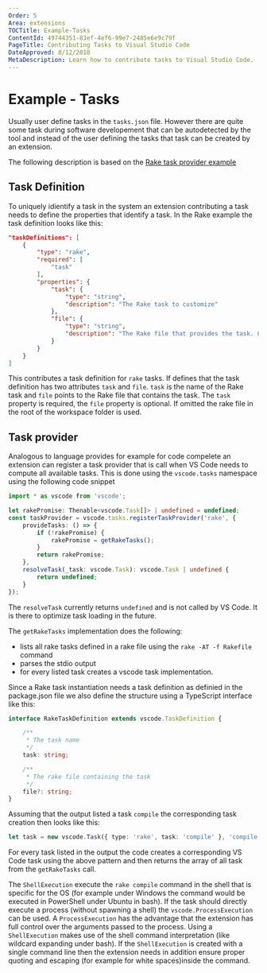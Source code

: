 ```yaml
---
Order: 5
Area: extensions
TOCTitle: Example-Tasks
ContentId: 49744351-83ef-4ef6-99e7-2485e6e9c79f
PageTitle: Contributing Tasks to Visual Studio Code
DateApproved: 8/12/2018
MetaDescription: Learn how to contribute tasks to Visual Studio Code.
---
```


# Example - Tasks

Usually user define tasks in the `tasks.json` file. However there are quite some task during software developement that can be autodetected by the tool and instead of the user defining the tasks that task can be created by an extension.

The following description is based on the [Rake task provider example](https://github.com/Microsoft/vscode-extension-samples/tree/master/task-provider-sample)

## Task Definition

To uniquely idientify a task in the system an extension contributing a task needs to define the properties that identify a task. In the Rake example the task definition looks like this:

```json
"taskDefinitions": [
	{
		"type": "rake",
		"required": [
			"task"
		],
		"properties": {
			"task": {
				"type": "string",
				"description": "The Rake task to customize"
			},
			"file": {
				"type": "string",
				"description": "The Rake file that provides the task. Can be omitted."
			}
		}
	}
]
```

This contributes a task definition for `rake` tasks. If defines that the task definition has two attributes `task` and `file`. `task` is the name of the Rake task and `file` points to the Rake file that contains the task. The `task` property is required, the `file` property is optional. If omitted the rake file in the root of the workspace folder is used.

## Task provider

Analogous to language provides for example for code compelete an extension can register a task provider that is call when VS Code needs to compute all available tasks. This is done using the `vscode.tasks` namespace using the following code snippet

```ts
import * as vscode from 'vscode';

let rakePromise: Thenable<vscode.Task[]> | undefined = undefined;
const taskProvider = vscode.tasks.registerTaskProvider('rake', {
	provideTasks: () => {
		if (!rakePromise) {
			rakePromise = getRakeTasks();
		}
		return rakePromise;
	},
	resolveTask(_task: vscode.Task): vscode.Task | undefined {
		return undefined;
	}
});
```

The `resolveTask` currently returns `undefined` and is not called by VS Code. It is there to optimize task loading in the future.

The `getRakeTasks` implementation does the following:

* lists all rake tasks defined in a rake file using the `rake -AT -f Rakefile` command
* parses the stdio output
* for every listed task creates a vscode task implementation.

Since a Rake task instantiation needs a task definition as definied in the package.json file we also define the structure using a TypeScript interface like this:

```TypeScript
interface RakeTaskDefinition extends vscode.TaskDefinition {

	/**
	 * The task name
	 */
	task: string;

	/**
	 * The rake file containing the task
	 */
	file?: string;
}
```

Assuming that the output listed a task `compile` the corresponding task creation then looks like this:

```TypeScript
let task = new vscode.Task({ type: 'rake', task: 'compile' }, 'compile', 'rake', new vscode.ShellExecution('rake compile'));
```

For every task listed in the output the code creates a corresponding VS Code task using the above pattern and then returns the array of all task from the `getRakeTasks` call.

The `ShellExecution` execute the `rake compile` command in the shell that is specific for the OS (for example under Windows the command would be executed in PowerShell under Ubuntu in bash). If the task should directly execute a process (without spawning a shell) the `vscode.ProcessExecution` can be used. A `ProcessExecution` has the advantage that the extension has full control over the arguments passed to the process. Using a `ShellExecution` makes use of the shell command interpretation (like wildcard expanding under bash). If the `ShellExecution` is created with a single command line then the extension needs in addition ensure proper quoting and escaping (for example for white spaces)inside the command.

